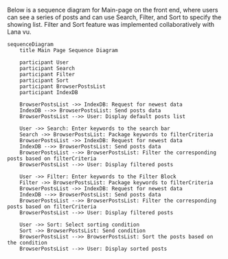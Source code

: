 Below is a sequence diagram for Main-page on the front end, where users can see a series of posts and can use Search, Filter, and Sort to specify the showing list. 
Filter and Sort feature was implemented collaboratively with Lana vu.

```mermaid
sequenceDiagram
    title Main Page Sequence Diagram

    participant User
    participant Search
    participant Filter
    participant Sort
    participant BrowserPostsList
    participant IndexDB

    BrowserPostsList ->> IndexDB: Request for newest data
    IndexDB -->> BrowserPostsList: Send posts data
    BrowserPostsList -->> User: Display default posts list

    User ->> Search: Enter keywords to the search bar
    Search ->> BrowserPostsList: Package keywords to filterCriteria
    BrowserPostsList ->> IndexDB: Request for newest data
    IndexDB -->> BrowserPostsList: Send posts data
    BrowserPostsList -->> BrowserPostsList: Filter the corresponding posts based on filterCriteria
    BrowserPostsList -->> User: Display filtered posts

    User ->> Filter: Enter keywords to the Filter Block
    Filter ->> BrowserPostsList: Package keywords to filterCriteria
    BrowserPostsList ->> IndexDB: Request for newest data
    IndexDB -->> BrowserPostsList: Send posts data
    BrowserPostsList -->> BrowserPostsList: Filter the corresponding posts based on filterCriteria
    BrowserPostsList -->> User: Display filtered posts

    User ->> Sort: Select sorting condition
    Sort ->> BrowserPostsList: Send condition
    BrowserPostsList -->> BrowserPostsList: Sort the posts based on the condition
    BrowserPostsList -->> User: Display sorted posts
```
